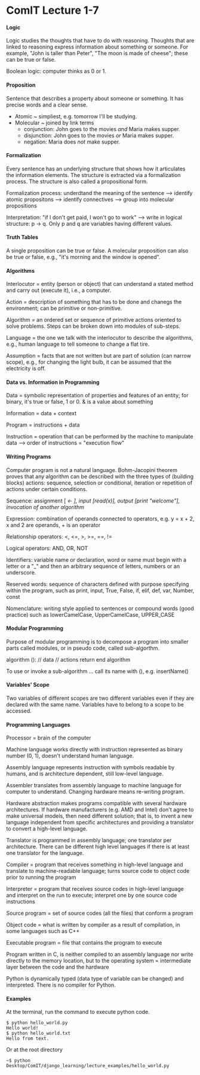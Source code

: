 # ComIT Lecture 1-7

#### Logic

Logic studies the thoughts that have to do with reasoning. Thoughts that are linked to reasoning express information about something or someone. For example, "John is taller than Peter", "The moon is made of cheese"; these can be true or false.

Boolean logic: computer thinks as 0 or 1.

#### Proposition

Sentence that describes a property about someone or something. It has precise words and a clear sense.
- Atomic ~ simpliest, e.g. tomorrow I'll be studying.
- Molecular ~ joined by link terms 
	- conjunction: John goes to the movies *and* Maria makes supper.
	- disjunction: John goes to the movies *or* Maria makes supper.
	- negation: Maria does *not* make supper.
	
#### Formalization

Every sentence has an underlying structure that shows how it articulates the information elements. The structure is extracted via a formalization process. The structure is also called a propositional form.

Formalization process: underdtand the meaning of the sentence --> identify atomic propositons --> identify connectives --> group into molecular propositions

Interpretation: "if I don't get paid, I won't go to work" --> write in logical structure: p -> q. Only p and q are variables having different values.

#### Truth Tables

A single proposition can be true or false. A molecular proposition can also be true or false, e.g., "it's morning and the window is opened".

#### Algorithms

Interlocutor = entity (person or object) that can understand a stated method and carry out (execute it), i.e., a computer.

Action = description of something that has to be done and chanegs the environment; can be primitive or non-primitive.

Algorithm = an ordered set or sequence of primitive actions oriented to solve problems. Steps can be broken down into modules of sub-steps.

Language = the one we talk with the interlocutor to describe the algorithms, e.g., human language to tell someone to change a flat tire.

Assumption = facts that are not written but are part of solution (can narrow scope), e.g., for changing the light bulb, it can be assumed that the electricity is off.

#### Data vs. Information in Programming

Data = symbolic representation of properties and features of an entity; for binary, it's true or false, 1 or 0. & is a value about something

Information = data + context

Program = instructions + data

Instruction = operation that can be performed by the machine to manipulate data --> order of instructions = "execution flow" 

#### Writing Programs

Computer program is not a natural language. Bohm-Jacopini theorem proves that any algorithm can be described with the three types of (building blocks) actions: sequence, selection or conditional, iteration or repetition of actions under certain conditions.

Sequence: assignment [<var> <- <expr>], input [read(x)], output [print "welcome"], invocation of another algorithm

Expression: combination of operands connected to operators, e.g. y = x + 2, x and 2 are operands, + is an operator

Relationship operators: <, <=, >, >=, ==, !=

Logical operators: AND, OR, NOT

Identifiers: variable name or declaration, word or name must begin with a letter or a "_" and then an arbitrary sequence of letters, numbers or an underscore.

Reserved words: sequence of characters defined with purpose specifying within the program, such as print, input, True, False, if, elif, def, var, Number, const

Nomenclature: writing style applied to sentences or compound words (good practice) such as lowerCamelCase, UpperCamelCase, UPPER_CASE

#### Modular Programming

Purpose of modular programming is to decompose a program into smaller parts called modules, or in pseudo code, called sub-algorthm.

algorithm <name> (<parameters>): <type>
	// data
	// actions
	return <expr>
end algorithm

To use or invoke a sub-algorithm ... call its name with (), e.g. insertName()

#### Variables' Scope

Two variables of different scopes are two different variables even if they are declared with the same name. Variables have to belong to a scope to be accessed.

#### Programming Languages

Processor = brain of the computer

Machine language works directly with instruction represented as binary number (0, 1), doesn't understand human language.

Assembly language represents instruction with symbols readable by humans, and is architecture dependent, still low-level language.

Assembler translates from assembly language to machine language for computer to understand. Changing hardware means re-writing program.

Hardware abstraction makes programs compatible with several hardware architectures. If hardware manufacturers (e.g. AMD and Intel) don't agree to make universal models, then need different solution; that is, to invent a new language independent from specific architectures and providing a translator to convert a high-level language.

Translator is programmed in assembly language; one translator per architecture. There can be different high level languages if there is at least one translator for the language.

Compiler = program that receives something in high-level language and translate to machine-readable language; turns source code to object code prior to running the program

Interpreter = program that receives source codes in high-level language and interpret on the run to execute; interpret one by one source code instructions

Source program = set of source codes (all the files) that conform a program

Object code = what is written by compiler as a result of compilation, in some languages such as C++ 

Executable program = file that contains the program to execute

Program written in C, is neither compiled to an assembly language nor write directly to the memory location, but to the operating system = intermediate layer between the code and the hardware

Python is dynamically typed (data type of variable can be changed) and interpreted. There is no compiler for Python.

#### Examples

At the terminal, run the command to execute python code.
```
$ python hello_world.py
Hello world!
$ python hello_world.txt
Hello from text.
```

Or at the root directory
```
~$ python Desktop/ComIT/django_learning/lecture_examples/hello_world.py
```

